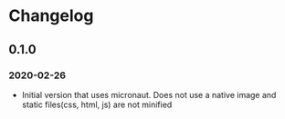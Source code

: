 # Changelog
## 0.1.0
### 2020-02-26
- Initial version that uses micronaut. Does not use a native image and static files(css, html, js) are not minified